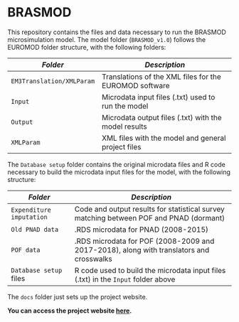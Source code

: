 # BRASMOD

This repository contains the files and data necessary to run the BRASMOD microsimulation model. The model folder (`BRASMOD_v1.0`) follows the EUROMOD folder structure, with the following folders:

| ***Folder***| ***Description*** |
|-----|-----|
| `EM3Translation/XMLParam` |Translations of the XML files for the EUROMOD software|
| `Input` |Microdata input files (.txt) used to run the model|
| `Output` |Microdata output files (.txt) with the model results|
| `XMLParam` |XML files with the model and general project files|

The `Database setup` folder contains the original microdata files and R code necessary to build the microdata input files for the model, with the following structure:

| ***Folder***| ***Description*** |
|-----|-----|
| `Expenditure imputation` |Code and output results for statistical survey matching between POF and PNAD (dormant)|
| `Old PNAD data` |.RDS microdata for PNAD (2008-2015)|
| `POF data` |.RDS microdata for POF (2008-2009 and 2017-2018), along with translators and crosswalks|
| `Database setup` files |R code used to build the microdata input files (.txt) in the `Input` folder above|

The `docs` folder just sets up the project website. 

**You can access the project website [here](https://brasmod.github.io/brasmod_main/).** 
